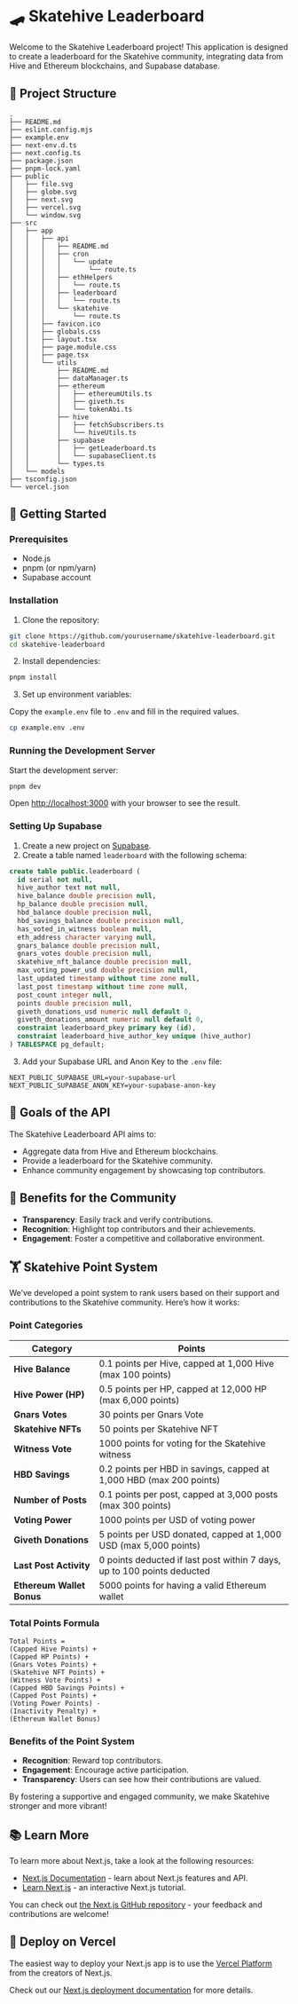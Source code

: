 # 🛹 Skatehive Leaderboard

Welcome to the Skatehive Leaderboard project! This application is designed to create a leaderboard for the Skatehive community, integrating data from Hive and Ethereum blockchains, and Supabase database.

## 📁 Project Structure

```
.
├── README.md
├── eslint.config.mjs
├── example.env
├── next-env.d.ts
├── next.config.ts
├── package.json
├── pnpm-lock.yaml
├── public
│   ├── file.svg
│   ├── globe.svg
│   ├── next.svg
│   ├── vercel.svg
│   └── window.svg
├── src
│   ├── app
│   │   ├── api
│   │   │   ├── README.md
│   │   │   ├── cron
│   │   │   │   └── update
│   │   │   │       └── route.ts
│   │   │   ├── ethHelpers
│   │   │   │   └── route.ts
│   │   │   ├── leaderboard
│   │   │   │   └── route.ts
│   │   │   └── skatehive
│   │   │       └── route.ts
│   │   ├── favicon.ico
│   │   ├── globals.css
│   │   ├── layout.tsx
│   │   ├── page.module.css
│   │   ├── page.tsx
│   │   └── utils
│   │       ├── README.md
│   │       ├── dataManager.ts
│   │       ├── ethereum
│   │       │   ├── ethereumUtils.ts
│   │       │   ├── giveth.ts
│   │       │   └── tokenAbi.ts
│   │       ├── hive
│   │       │   ├── fetchSubscribers.ts
│   │       │   └── hiveUtils.ts
│   │       ├── supabase
│   │       │   ├── getLeaderboard.ts
│   │       │   └── supabaseClient.ts
│   │       └── types.ts
│   └── models
├── tsconfig.json
└── vercel.json
```

## 🚀 Getting Started

### Prerequisites

- Node.js
- pnpm (or npm/yarn)
- Supabase account

### Installation

1. Clone the repository:

```bash
git clone https://github.com/yourusername/skatehive-leaderboard.git
cd skatehive-leaderboard
```

2. Install dependencies:

```bash
pnpm install
```

3. Set up environment variables:

Copy the `example.env` file to `.env` and fill in the required values.

```bash
cp example.env .env
```

### Running the Development Server

Start the development server:

```bash
pnpm dev
```

Open [http://localhost:3000](http://localhost:3000) with your browser to see the result.

### Setting Up Supabase

1. Create a new project on [Supabase](https://supabase.com/).
2. Create a table named `leaderboard` with the following schema:

```sql
create table public.leaderboard (
  id serial not null,
  hive_author text not null,
  hive_balance double precision null,
  hp_balance double precision null,
  hbd_balance double precision null,
  hbd_savings_balance double precision null,
  has_voted_in_witness boolean null,
  eth_address character varying null,
  gnars_balance double precision null,
  gnars_votes double precision null,
  skatehive_nft_balance double precision null,
  max_voting_power_usd double precision null,
  last_updated timestamp without time zone null,
  last_post timestamp without time zone null,
  post_count integer null,
  points double precision null,
  giveth_donations_usd numeric null default 0,
  giveth_donations_amount numeric null default 0,
  constraint leaderboard_pkey primary key (id),
  constraint leaderboard_hive_author_key unique (hive_author)
) TABLESPACE pg_default;
```

3. Add your Supabase URL and Anon Key to the `.env` file:

```env
NEXT_PUBLIC_SUPABASE_URL=your-supabase-url
NEXT_PUBLIC_SUPABASE_ANON_KEY=your-supabase-anon-key
```

## 🎯 Goals of the API

The Skatehive Leaderboard API aims to:

- Aggregate data from Hive and Ethereum blockchains.
- Provide a leaderboard for the Skatehive community.
- Enhance community engagement by showcasing top contributors.

## 🌟 Benefits for the Community

- **Transparency**: Easily track and verify contributions.
- **Recognition**: Highlight top contributors and their achievements.
- **Engagement**: Foster a competitive and collaborative environment.

## 🏋️ Skatehive Point System

We’ve developed a point system to rank users based on their support and contributions to the Skatehive community. Here’s how it works:

### **Point Categories**
| **Category**              | **Points**                                                                 |
|---------------------------|----------------------------------------------------------------------------|
| **Hive Balance**          | 0.1 points per Hive, capped at 1,000 Hive (max 100 points)                 |
| **Hive Power (HP)**       | 0.5 points per HP, capped at 12,000 HP (max 6,000 points)                  |
| **Gnars Votes**           | 30 points per Gnars Vote                                                   |
| **Skatehive NFTs**        | 50 points per Skatehive NFT                                                |
| **Witness Vote**          | 1000 points for voting for the Skatehive witness                           |
| **HBD Savings**           | 0.2 points per HBD in savings, capped at 1,000 HBD (max 200 points)        |
| **Number of Posts**       | 0.1 points per post, capped at 3,000 posts (max 300 points)                |
| **Voting Power**          | 1000 points per USD of voting power                                        |
| **Giveth Donations**      | 5 points per USD donated, capped at 1,000 USD (max 5,000 points)           |
| **Last Post Activity**    | 0 points deducted if last post within 7 days, up to 100 points deducted    |
| **Ethereum Wallet Bonus** | 5000 points for having a valid Ethereum wallet                             |

### **Total Points Formula**

```
Total Points =
(Capped Hive Points) +
(Capped HP Points) +
(Gnars Votes Points) +
(Skatehive NFT Points) +
(Witness Vote Points) +
(Capped HBD Savings Points) +
(Capped Post Points) +
(Voting Power Points) -
(Inactivity Penalty) +
(Ethereum Wallet Bonus)
```

### **Benefits of the Point System**

- **Recognition**: Reward top contributors.
- **Engagement**: Encourage active participation.
- **Transparency**: Users can see how their contributions are valued.

By fostering a supportive and engaged community, we make Skatehive stronger and more vibrant!

## 📚 Learn More

To learn more about Next.js, take a look at the following resources:

- [Next.js Documentation](https://nextjs.org/docs) - learn about Next.js features and API.
- [Learn Next.js](https://nextjs.org/learn) - an interactive Next.js tutorial.

You can check out [the Next.js GitHub repository](https://github.com/vercel/next.js) - your feedback and contributions are welcome!

## 🚀 Deploy on Vercel

The easiest way to deploy your Next.js app is to use the [Vercel Platform](https://vercel.com/new?utm_medium=default-template&filter=next.js&utm_source=create-next-app&utm_campaign=create-next-app-readme) from the creators of Next.js.

Check out our [Next.js deployment documentation](https://nextjs.org/docs/app/building-your-application/deploying) for more details.